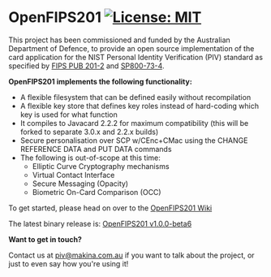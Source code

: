 # OpenFIPS201 [![License: MIT](https://img.shields.io/badge/License-MIT-yellow.svg)](https://opensource.org/licenses/MIT)

This project has been commissioned and funded by the Australian Department of Defence, to provide an open source implementation of the card application for the NIST Personal Identity Verification (PIV) standard as specified by [FIPS PUB 201-2](https://en.wikipedia.org/wiki/FIPS_201) and [SP800-73-4](http://nvlpubs.nist.gov/nistpubs/SpecialPublications/NIST.SP.800-73-4.pdf). 


**OpenFIPS201 implements the following functionality:**

* A flexible filesystem that can be defined easily without recompilation
* A flexible key store that defines key roles instead of hard-coding which key is used for what function
* It compiles to Javacard 2.2.2 for maximum compatibility (this will be forked to separate 3.0.x and 2.2.x builds)
* Secure personalisation over SCP w/CEnc+CMac using the CHANGE REFERENCE DATA and PUT DATA commands
* The following is out-of-scope at this time:
  * Elliptic Curve Cryptography mechanisms
  * Virtual Contact Interface
  * Secure Messaging (Opacity)
  * Biometric On-Card Comparison (OCC)
  

To get started, please head on over to the [OpenFIPS201 Wiki](https://github.com/makinako/OpenFIPS201/wiki)

The latest binary release is: [OpenFIPS201 v1.0.0-beta6](https://github.com/makinako/OpenFIPS201/releases/tag/v1.0.0-beta6)


**Want to get in touch?**

Contact us at piv@makina.com.au if you want to talk about the project, or just to even say how you're using it!

